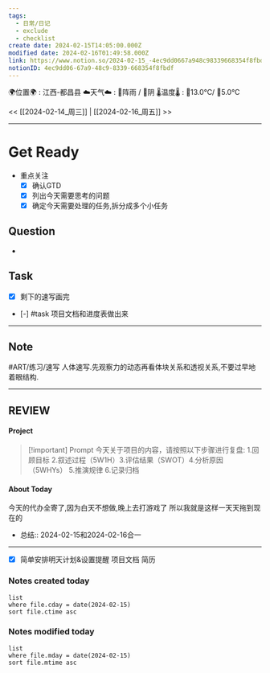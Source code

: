 ```yaml
---
tags:
  - 日常/日记
  - exclude
  - checklist
create date: 2024-02-15T14:05:00.000Z
modified date: 2024-02-16T01:49:58.000Z
link: https://www.notion.so/2024-02-15_-4ec9dd0667a948c98339668354f8fbdf
notionID: 4ec9dd06-67a9-48c9-8339-668354f8fbdf
---
```

 
🌍位置🌍 : 江西-都昌县 
☁️天气☁️ : 🌅阵雨 / 🌃阴 
🌡️温度🌡️ : 🌅13.0℃/ 🌃5.0℃



<<  [[2024-02-14_周三]] | [[2024-02-16_周五]] >>


---
# Get Ready
- 重点关注
	- [x] 确认GTD
	- [x] 列出今天需要思考的问题
	- [x] 确定今天需要处理的任务,拆分成多个小任务
## Question
- 

## Task
- [x] 剩下的速写画完
- [-] #task 项目文档和进度表做出来


---
## Note
#ART/练习/速写 人体速写.先观察力的动态再看体块关系和透视关系,不要过早地着眼结构.



---
## REVIEW
#### Project

> [!important] Prompt
> 今天关于项目的内容，请按照以下步骤进行复盘: 
> 1.回顾目标 2.叙述过程（5W1H）3.评估结果（SWOT）4.分析原因 （5WHYs） 5.推演规律  6.记录归档 


#### About Today
今天的代办全寄了,因为白天不想做,晚上去打游戏了
所以我就是这样一天天拖到现在的


- 总结:: 2024-02-15和2024-02-16合一
---
- [x] 简单安排明天计划&设置提醒
项目文档
简历



### Notes created today
```dataview
list
where file.cday = date(2024-02-15)
sort file.ctime asc
```
### Notes modified today
```dataview
list
where file.mday = date(2024-02-15)
sort file.mtime asc
```